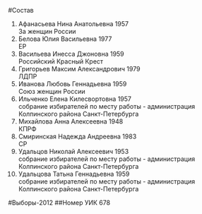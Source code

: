 #Состав
1. Афанасьева Нина Анатольевна 1957   
    За женщин России
2. Белова Юлия Васильевна 1977   
    ЕР
3. Васильева Инесса Джоновна 1959   
    Российский Красный Крест
4. Григорьев Максим Александрович 1979   
    ЛДПР
5. Иванова Любовь Геннадьевна 1959   
    Союз женщин России
6. Ильченко Елена Килесвортовна 1957   
    собрание избирателей по месту работы - администрация Колпинского района Санкт-Петербурга
7. Михайлова Анна Алексеевна 1948   
    КПРФ
8. Смиринская Надежда Андреевна 1983   
    СР
9. Удальцов Николай Алексеевич 1953   
    собрание избирателей по месту работы - администрация Колпинского района Санкт-Петербурга
10. Удальцова Татьна Геннадьевна 1959   
    собрание избирателей по месту работы - администрация Колпинского района Санкт-Петербурга

#Выборы-2012
##Номер УИК
678